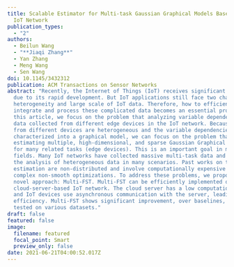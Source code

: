 ```yaml
---
title: Scalable Estimator for Multi-task Gaussian Graphical Models Based in an
  IoT Network
publication_types:
  - "2"
authors:
  - Beilun Wang
  - "**Jiaqi Zhang**"
  - Yan Zhang
  - Meng Wang
  - Sen Wang
doi: 10.1145/3432312
publication: ACM Transactions on Sensor Networks
abstract: "Recently, the Internet of Things (IoT) receives significant interest
  due to its rapid development. But IoT applications still face two challenges:
  heterogeneity and large scale of IoT data. Therefore, how to efficiently
  integrate and process these complicated data becomes an essential problem. In
  this article, we focus on the problem that analyzing variable dependencies of
  data collected from different edge devices in the IoT network. Because data
  from different devices are heterogeneous and the variable dependencies can be
  characterized into a graphical model, we can focus on the problem that jointly
  estimating multiple, high-dimensional, and sparse Gaussian Graphical Models
  for many related tasks (edge devices). This is an important goal in many
  fields. Many IoT networks have collected massive multi-task data and require
  the analysis of heterogeneous data in many scenarios. Past works on the joint
  estimation are non-distributed and involve computationally expensive and
  complex non-smooth optimizations. To address these problems, we propose a
  novel approach: Multi-FST. Multi-FST can be efficiently implemented on a
  cloud-server-based IoT network. The cloud server has a low computational load
  and IoT devices use asynchronous communication with the server, leading to
  efficiency. Multi-FST shows significant improvement, over baselines, when
  tested on various datasets."
draft: false
featured: false
image:
  filename: featured
  focal_point: Smart
  preview_only: false
date: 2021-06-21T04:00:52.017Z
---
```

